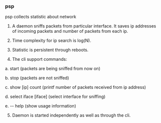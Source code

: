 ### psp
psp collects statistic about network

1. A daemon sniffs packets from particular interface. It
saves ip addresses of incoming packets and number of packets from each ip.

2. Time complexity for ip search is log(N).

3. Statistic is persistent through reboots.

4. The cli support commands:

  a. start (packets are being sniffed from now on)

  b. stop (packets are not sniffed)

  c. show [ip] count (printf number of packets received from ip address)

  d. select iface [iface] (select interface for sniffing)

  e. -- help (show usage information)

5. Daemon is started independently as well as through the cli.
